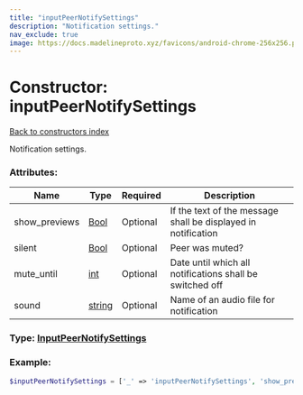 ```yaml
---
title: "inputPeerNotifySettings"
description: "Notification settings."
nav_exclude: true
image: https://docs.madelineproto.xyz/favicons/android-chrome-256x256.png
---
```

# Constructor: inputPeerNotifySettings  
[Back to constructors index](/API_docs/constructors/index.html)



Notification settings.

### Attributes:

| Name     |    Type       | Required | Description |
|----------|---------------|----------|-------------|
|show\_previews|[Bool](/API_docs/types/Bool.html) | Optional|If the text of the message shall be displayed in notification|
|silent|[Bool](/API_docs/types/Bool.html) | Optional|Peer was muted?|
|mute\_until|[int](/API_docs/types/int.html) | Optional|Date until which all notifications shall be switched off|
|sound|[string](/API_docs/types/string.html) | Optional|Name of an audio file for notification|



### Type: [InputPeerNotifySettings](/API_docs/types/InputPeerNotifySettings.html)


### Example:

```php
$inputPeerNotifySettings = ['_' => 'inputPeerNotifySettings', 'show_previews' => Bool, 'silent' => Bool, 'mute_until' => int, 'sound' => 'string'];
```  
